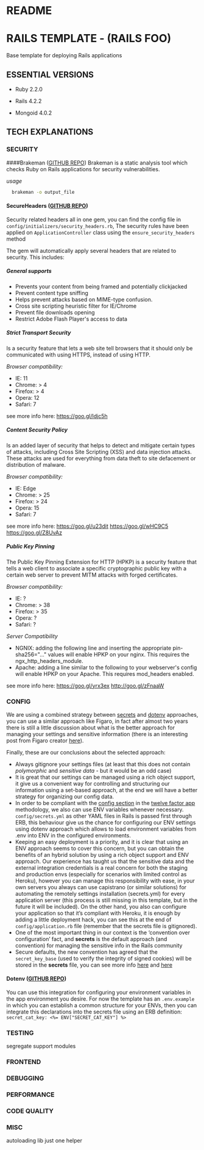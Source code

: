 # README #

# RAILS TEMPLATE - (RAILS FOO)

Base template for deploying Rails applications

## ESSENTIAL VERSIONS

  - Ruby 2.2.0

  - Rails 4.2.2

  - Mongoid 4.0.2

## TECH EXPLANATIONS

### SECURITY
####Brakeman ([GITHUB REPO](https://github.com/presidentbeef/brakeman))
Brakeman is a static analysis tool which checks Ruby on Rails applications for security vulnerabilities.

*usage*

```sh
  brakeman -o output_file
```

#### SecureHeaders ([GITHUB REPO](https://github.com/twitter/secureheaders))
Security related headers all in one gem, you can find the config file in `config/initializers/security_headers.rb`, The security rules have been applied on `ApplicationController` class using the `ensure_security_headers` method

The gem will automatically apply several headers that are related to security. This includes:

##### General supports
- Prevents your content from being framed and potentially clickjacked
- Prevent content type sniffing
- Helps prevent attacks based on MIME-type confusion.
- Cross site scripting heuristic filter for IE/Chrome
- Prevent file downloads opening
- Restrict Adobe Flash Player's access to data

##### Strict Transport Security
Is a security feature that lets a web site tell browsers that it should only be communicated with using HTTPS, instead of using HTTP.

*Browser compatibility:*

- IE: 11
- Chrome: > 4
- Firefox: > 4
- Opera: 12
- Safari: 7

see more info here:
https://goo.gl/ldjc5h

##### Content Security Policy
Is an added layer of security that helps to detect and mitigate certain types of attacks, including Cross Site Scripting (XSS) and data injection attacks. These attacks are used for everything from data theft to site defacement or distribution of malware.

*Browser compatibility:*
 
- IE: Edge
- Chrome: > 25
- Firefox: > 24
- Opera: 15
- Safari: 7

see more info here:
https://goo.gl/u23dit
https://goo.gl/wHC9C5
https://goo.gl/Z8UvAz

##### Public Key Pinning
The Public Key Pinning Extension for HTTP (HPKP) is a security feature that tells a web client to associate a specific cryptographic public key with a certain web server to prevent MITM attacks with forged certificates.

*Browser compatibility:*
  
- IE: ?
- Chrome: > 38
- Firefox: > 35
- Opera: ?
- Safari: ?

*Server Compatibility*

- NGNIX: adding the following line and inserting the appropriate pin-sha256="..." values will enable HPKP on your nginx. This requires the ngx_http_headers_module.
- Apache: adding a line similar to the following to your webserver's config will enable HPKP on your Apache. This requires mod_headers enabled.

see more info here:
https://goo.gl/yrx3ex
http://goo.gl/zFnaaW
### CONFIG
We are using a combined strategy between [secrets](http://guides.rubyonrails.org/4_1_release_notes.html#config-secrets-yml) and [dotenv](https://github.com/bkeepers/dotenv) approaches, you can use a similar approach like Figaro, in fact after almost two years there is still a little discussion about what is the better approach for managing your settings and sensitive information (there is an interesting post from Figaro creator [here](http://www.collectiveidea.com/blog/archives/2013/12/18/the-marriage-of-figaro-and-rails/)).

Finally, these are our conclusions about the selected approach:

- Always gitignore your settings files (at least that this does not contain *polymorphic* and *sensitive data* -  but it would be an odd case)
- It is great that our settings can be managed using a rich object support, it give us a convenient way for controlling and structuring our information using a set-based approach, at the end we will have a better strategy for organizing our config data.
- In order to be compliant with the [config section](http://12factor.net/config) in the [twelve factor app](http://12factor.net/) methodology, we also can use ENV variables whenever necessary. `config/secrets.yml` as other YAML files in Rails is passed first through ERB, this behaviour give us the chance for configuring our ENV settings using dotenv approach which allows to load environment variables from .env into ENV in the configured environments.
- Keeping an easy deployment is a priority, and it is clear that using an ENV approach seems to cover this concern, but you can obtain the benefits of an hybrid solution by using a rich object support and ENV approach. Our experience has taught us that the sensitive data and the external integration credentials is a real concern for both the staging and production envs (especially for scenarios with limited control as Heroku), however you can manage this responsibility with ease, in your own servers you always can use capistrano (or similar solutions) for automating the remotely settings installation (secrets.yml) for every application server (this process is still missing in this template, but in the future it will be included). On the other hand, you also can configure your application so that it’s compliant with Heroku, it is enough by adding a little deployment hack, you can see this at the end of `config/application.rb` file (remember that the secrets file is gitignored).
- One of the most important thing in our context is the ‘convention over configuration’ fact, and **secrets** is the default approach (and convention) for managing the sensitive info in the Rails community
- Secure defaults, the new convention has agreed that the `secret_key_base` (used to verify the integrity of signed cookies) will be stored in the **secrets** file, you can see more info [here](http://guides.rubyonrails.org/upgrading_ruby_on_rails.html#config-secrets-yml) and [here](http://stackoverflow.com/questions/25426940/what-is-the-use-of-secret-key-base-in-rails-4)

#### Dotenv ([GITHUB REPO](https://github.com/bkeepers/dotenv))
You can use this integration for configuring your environment variables in the app environment you desire. For now the template has an `.env.example` in which you can establish a common structure for your ENVs, then you can integrate this declarations into the secrets file using an ERB definition: `secret_cat_key: <%= ENV["SECRET_CAT_KEY"] %>`

### TESTING
segregate support modules
### FRONTEND
### DEBUGGING
### PERFORMANCE
### CODE QUALITY
### MISC
autoloading lib
just one helper
